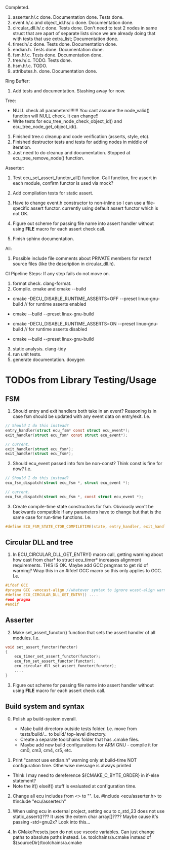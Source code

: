 Completed.
1. asserter.h/.c done. Documentation done. Tests done.
2. event.h/.c and object_id.hs/.c done. Documentation done.
3. circular_dll.h/.c done. Tests done. Don't need to test 2 nodes in same struct that are apart of separate lists
since we are already doing that with tests that use extra_list; Documentation done.
4. timer.h/.c done. Tests done. Documentation done.
5. endian.h. Tests done. Documentation done.
6. fsm.h/.c. Tests done. Documentation done.
7. tree.h/.c. TODO. Tests done.
8. hsm.h/.c. TODO.
9. attributes.h. done. Documentation done.

Ring Buffer:
1. Add tests and documentation. Stashing away for now.

Tree:
- NULL check all parameters!!!!!!! You cant assume the node_valid() function will NULL check. It can change!!
- Write tests for ecu_tree_node_check_object_id() and ecu_tree_node_get_object_id().
1. Finished tree.c cleanup and code verification (asserts, style, etc).
2. Finished destructor tests and tests for adding nodes in middle of iteration. 
3. Just need to do cleanup and documentation. Stopped at ecu_tree_remove_node() function.

Asserter:
1. Test ecu_set_assert_functor_all() function. Call function, fire assert in each module,
confirm functor is used via mock?

2. Add compilation tests for static assert.

3. Have to change event.h constructor to non-inline so I can use a file-specific assert functor.
currently using default assert functor which is not OK.

4. Figure out scheme for passing file name into assert handler without using __FILE__ macro for each assert check call.

5. Finish sphinx documentation.

All:
1. Possible include file comments about PRIVATE members for restof source files (like the description in circular_dll.h).

CI Pipeline Steps:
If any step fails do not move on.
1. format check. clang-format.
2. Compile. cmake and cmake --build
- cmake -DECU_DISABLE_RUNTIME_ASSERTS=OFF --preset linux-gnu-build // for runtime asserts enabled
- cmake --build --preset linux-gnu-build

- cmake -DECU_DISABLE_RUNTIME_ASSERTS=ON --preset linux-gnu-build // for runtime asserts disabled
- cmake --build --preset linux-gnu-build

3. static analysis. clang-tidy
4. run unit tests.
5. generate documentation. doxygen







# TODOs from Library Testing/Usage
## FSM
1. Should entry and exit handlers both take in an event? Reasoning is in
case fsm should be updated with any event data on entry/exit.
I.e. 
```C
// Should I do this instead?
entry_handler(struct ecu_fsm* const struct ecu_event*);
exit_handler(struct ecu_fsm* const struct ecu_event*);

// current.
exit_handler(struct ecu_fsm*);
exit_handler(struct ecu_fsm*);
```

2. Should ecu_event passed into fsm be non-const? Think const is fine for now?
I.e.
```C
// Should I do this instead?
ecu_fsm_dispatch(struct ecu_fsm *, struct ecu_event *);

// current.
ecu_fsm_dispatch(struct ecu_fsm *, const struct ecu_event *);
```

3. Create compile-time state constructors for fsm. Obviously won't be backwards compatible
if any parameters have to change but that is the same case for run-time functions. I.e.
```C
#define ECU_FSM_STATE_CTOR_COMPILETIME(state, entry_handler, exit_handler, state_handler) ....
```

## Circular DLL and tree
1. In ECU_CIRCULAR_DLL_GET_ENTRY() macro call, getting warning about how cast from char*
to struct ecu_timer* increases alignment requirements. THIS IS OK.
Maybe add GCC pragmas to get rid of warning? Wrap this in an #ifdef GCC macro
so this only applies to GCC. I.e.
```C
#ifdef GCC
#pragma GCC -wnocast-align //whatever syntax to ignore wcast-align warnings
#define ECU_CIRCULAR_DLL_GET_ENTRY() ....
#end pragma
#endif
```


## Asserter
2. Make set_assert_functor() function that sets the assert handler of all modules. I.e.
```C
void set_assert_functor(functor)
{
    ecu_timer_set_assert_functor(functor);
    ecu_fsm_set_assert_functor(functor);
    ecu_circular_dll_set_assert_functor(functor);
    ....
}
```

3. Figure out scheme for passing file name into assert handler without using __FILE__ macro for each assert check call.


## Build system and syntax
0. Polish up build-system overall.
    - Make build directory outside tests folder. I.e. move from tests/build/... to build/ top-level directory.
    - Create a separate toolchains folder that has .cmake files.
    - Maybe add new build configurations for ARM GNU - compile it for cm0, cm3, cm4, cr5, etc.

1. Print "cannot use endian.h" warning only at build-time NOT configuration time.
Otherwise message is always printed
- Think I may need to dereference ${CMAKE_C_BYTE_ORDER} in if-else statement?
- Note the if() elseif() stuff is evaluated at configuration time.

2. Change all ecu includes from <> to "".
I.e. #include <ecu/asserter.h> to #include "ecu/asserter.h"

3. When using ecu in external project, setting ecu to c_std_23 does not use static_assert()??? 
It uses the extern char array[]???? Maybe cause it's passing -std=gnu2x? Look into this...

4. In CMakePresets.json do not use vscode variables. Can just change paths to
absolute paths instead. I.e. toolchains/a.cmake instead of ${sourceDir}/toolchains/a.cmake
